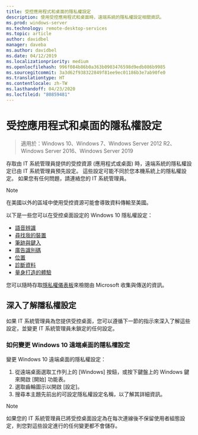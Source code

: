 ```yaml
---
title: 受控應用程式和桌面的隱私權設定
description: 使用受控應用程式和桌面時，遠端系統的隱私權設定相關資訊。
ms.prod: windows-server
ms.technology: remote-desktop-services
ms.topic: article
author: davidbel
manager: daveba
ms.author: davidbel
ms.date: 04/12/2019
ms.localizationpriority: medium
ms.openlocfilehash: 996f084b86b0a363b0903476598d9edb086b9985
ms.sourcegitcommit: 3a3d62f938322849f81ee9ec01186b3e7ab90fe0
ms.translationtype: HT
ms.contentlocale: zh-TW
ms.lasthandoff: 04/23/2020
ms.locfileid: "80859481"
---
```

# <a name="privacy-settings-for-managed-apps-and-desktops"></a>受控應用程式和桌面的隱私權設定

>適用於：Windows 10、Windows 7、Windows Server 2012 R2、Windows Server 2016、Windows Server 2019

存取由 IT 系統管理員提供的受控資源 (應用程式或桌面) 時，遠端系統的隱私權設定已由 IT 系統管理員預先設定。 這些設定可能不同於您本機系統上的隱私權設定。 如果您有任何問題，請連絡您的 IT 系統管理員。

>[!NOTE]
>在美國以外的區域中使用受控資源可能會導致資料傳輸至美國。

以下是一些您可以在受控桌面設定的 Windows 10 隱私權設定：

- [語音辨識](https://go.microsoft.com/fwlink/?linkid=874646)
- [尋找我的裝置](https://go.microsoft.com/fwlink/?linkid=533063)
- [筆跡與鍵入](https://go.microsoft.com/fwlink/?linkid=874646)
- [廣告識別碼](https://go.microsoft.com/fwlink/?linkid=838419)
- [位置](https://go.microsoft.com/fwlink/?linkid=529987)
- [診斷資料](https://go.microsoft.com/fwlink/?linkid=614828)
- [量身打造的體驗](https://go.microsoft.com/fwlink/?linkid=614828)

您可以隨時存取[隱私權儀表板](https://go.microsoft.com/fwlink/?linkid=864206)來檢閱由 Microsoft 收集與傳送的資訊。

## <a name="learn-more-about-privacy-settings"></a>深入了解隱私權設定

如果 IT 系統管理員為您提供受控桌面，您可以遵循下一節的指示來深入了解這些設定，並變更 IT 系統管理員未鎖定的任何設定。

### <a name="how-to-change-privacy-settings-in-windows-10-remote-desktops"></a>如何變更 Windows 10 遠端桌面的隱私權設定

變更 Windows 10 遠端桌面的隱私權設定：

1. 從遠端桌面選取工作列上的 [Windows] 按鈕，或按下鍵盤上的 Windows 鍵來開啟 [開始] 功能表。
2. 選取齒輪圖示以開啟 [設定]。
3. 搜尋本主題先前出的可設定隱私權設定名稱，以了解其詳細資訊。

>[!NOTE]
> 如果您的 IT 系統管理員已將受控桌面設定為在每次連線後不保留使用者組態設定，則您對這些設定進行的任何變更都不會儲存。
